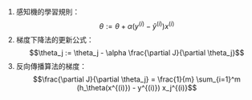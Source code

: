1. 感知機的學習規則：$$\theta := \theta + \alpha (y^{(i)} - \hat{y}^{(i)}) x^{(i)}$$
2. 梯度下降法的更新公式：$$\theta_j := \theta_j - \alpha \frac{\partial J}{\partial \theta_j}$$
3. 反向傳播算法的梯度：$$\frac{\partial J}{\partial \theta_j} = \frac{1}{m} \sum_{i=1}^m (h_\theta(x^{(i)}) - y^{(i)}) x_j^{(i)}$$
